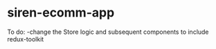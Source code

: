 # siren-ecomm-app

To do:
-change the Store logic and subsequent components to include redux-toolkit
